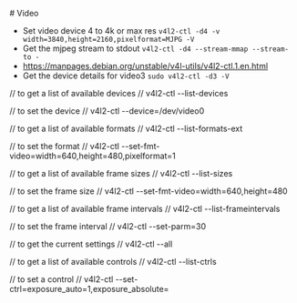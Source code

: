 # Video
- Set video device 4 to 4k or max res `v4l2-ctl -d4 -v width=3840,height=2160,pixelformat=MJPG -V`
- Get the mjpeg stream to stdout `v4l2-ctl -d4 --stream-mmap --stream-to -`
- https://manpages.debian.org/unstable/v4l-utils/v4l2-ctl.1.en.html
- Get the device details for video3 `sudo v4l2-ctl -d3 -V`

// to get a list of available devices
// v4l2-ctl --list-devices

// to set the device
// v4l2-ctl --device=/dev/video0

// to get a list of available formats
// v4l2-ctl --list-formats-ext

// to set the format
// v4l2-ctl --set-fmt-video=width=640,height=480,pixelformat=1

// to get a list of available frame sizes
// v4l2-ctl --list-sizes

// to set the frame size
// v4l2-ctl --set-fmt-video=width=640,height=480

// to get a list of available frame intervals
// v4l2-ctl --list-frameintervals

// to set the frame interval
// v4l2-ctl --set-parm=30

// to get the current settings
// v4l2-ctl --all

// to get a list of available controls
// v4l2-ctl --list-ctrls

// to set a control
// v4l2-ctl --set-ctrl=exposure_auto=1,exposure_absolute=
